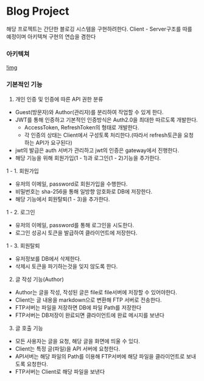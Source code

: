 # Blog Project

해당 프로젝트는 간단한 블로깅 시스템을 구현하려한다.
Client - Server구조를 따를 예정이며 아키텍쳐 구현의 연습을 겸한다

### 아키텍쳐

[!img](https://www.figma.com/file/aPGnRTzz9HqEbwbaDo0DUQ/Untitled?node-id=1%3A459)

### 기본적인 기능

1. 개인 인증 및 인증에 따른 API 권한 분류
- Guest(방문자)와 Author(관리자)를 분리하여 작업할 수 있게 한다.
- JWT를 통해 인증하고 기본적인 인증방식은 Auth2.0을 최대한 따르도록 개발한다.
  - AccessToken, RefreshToken의 형태로 개발한다.
  - 각 인증의 상태는 Client에서 구성토록 처리한다.(따라서 refresh토큰을 요청하는 API가 요구된다)
- jwt의 발급은 auth 서버가 관리하고 jwt의 인증은 gateway에서 진행한다.
- 해당 기능을 위해 회원가입(1 - 1)과 로그인(1 - 2)기능을 추가한다.

1 - 1. 회원가입
- 유저의 이메일, password로 회원가입을 수행한다.
- 비밀번호는 sha-256을 통해 일방향 암호화로 DB에 저장한다.
- 해당 기능에서 회원탈퇴(1 - 3)을 추가한다.

1 - 2. 로그인
- 유저의 이메일, password를 통해 로그인을 시도한다.
- 로그인 성공시 토큰을 발급하여 클라이언트에 저장한다.

1 - 3. 회원탈퇴
- 유저정보를 DB에서 삭제한다.
- 삭제시 토큰을 파기하는것을 잊지 않도록 한다.

2. 글 작성 기능(Author)
- Author는 글을 작성, 작성된 글은 file로 file서버에 저장할 수 있어야한다.
- Client는 글 내용을 markdown으로 변환해 FTP 서버로 전송한다.
- FTP서버는 파일을 저장하면 DB에 파일 Path를 저장한다
- FTP서버는 DB저장이 완료되면 클라이언트에 완료 메시지를 보낸다

3. 글 호출 기능
- 모든 사용자는 글을 요청, 해당 글을 화면에 띄울 수 있다.
- Client는 특정 글(파일)을 API 서버에 요청한다.
- API서버는 해당 파일의 Path를 이용해 FTP서버에 해당 파일을 클라이언트로 보내도록 요청한다.
- FTP서버는 Client로 해당 파일을 보낸다
